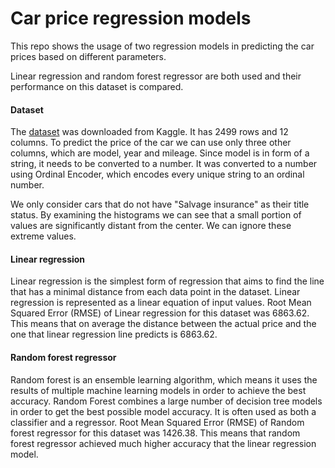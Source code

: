 # Car price regression models

This repo shows the usage of two regression models in predicting the car prices based on different parameters.

Linear regression and random forest regressor are both used and their performance on this dataset is compared.

#### Dataset
The [dataset](https://www.kaggle.com/datasets/doaaalsenani/usa-cers-dataset) was downloaded from Kaggle.
It has 2499 rows and 12 columns. To predict the price of the car we can use only three other columns,
which are model, year and mileage. Since model is in form of a string, it needs to be converted to a number.
It was converted to a number using Ordinal Encoder, which encodes every unique string to an ordinal number.

We only consider cars that do not have "Salvage insurance" as their title status. By examining the
histograms we can see that a small portion of values are significantly distant from the center.
We can ignore these extreme values.

#### Linear regression

Linear regression is the simplest form of regression that aims to find the line that has a minimal
distance from each data point in the dataset.
Linear regression is represented as a linear equation of input values.
Root Mean Squared Error (RMSE) of Linear regression for this dataset was 6863.62.
This means that on average the distance between the actual price and the one that
linear regression line predicts is 6863.62.

#### Random forest regressor

Random forest is an ensemble learning algorithm, which means it uses the results of multiple
machine learning models in order to achieve the best accuracy. Random Forest combines a large
number of decision tree models in order to get the best possible model accuracy. It is often used
as both a classifier and a regressor. Root Mean Squared Error (RMSE) of 
Random forest regressor for this dataset was 1426.38. This means that random forest regressor
achieved much higher accuracy that the linear regression model.
